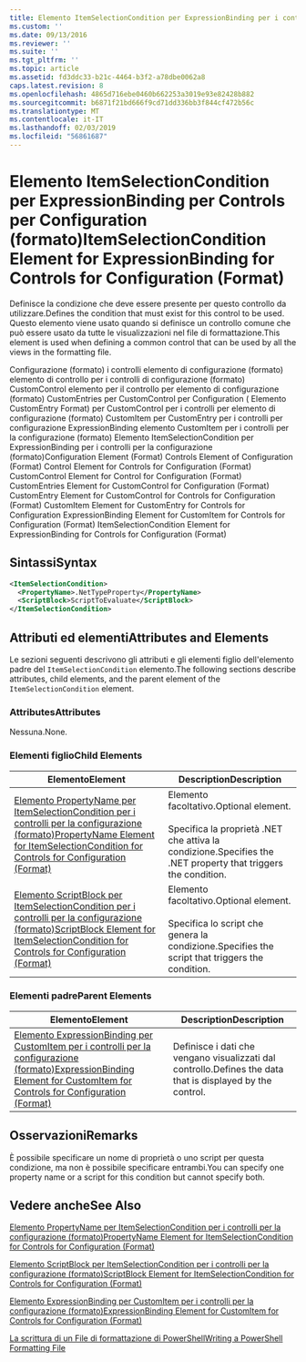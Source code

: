 ```yaml
---
title: Elemento ItemSelectionCondition per ExpressionBinding per i controlli per la configurazione (formato) | Microsoft Docs
ms.custom: ''
ms.date: 09/13/2016
ms.reviewer: ''
ms.suite: ''
ms.tgt_pltfrm: ''
ms.topic: article
ms.assetid: fd3ddc33-b21c-4464-b3f2-a78dbe0062a8
caps.latest.revision: 8
ms.openlocfilehash: 4865d716ebe0460b662253a3019e93e82428b882
ms.sourcegitcommit: b6871f21bd666f9cd71dd336bb3f844cf472b56c
ms.translationtype: MT
ms.contentlocale: it-IT
ms.lasthandoff: 02/03/2019
ms.locfileid: "56861687"
---
```

# <a name="itemselectioncondition-element-for-expressionbinding-for-controls-for-configuration-format"></a><span data-ttu-id="8ea56-102">Elemento ItemSelectionCondition per ExpressionBinding per Controls per Configuration (formato)</span><span class="sxs-lookup"><span data-stu-id="8ea56-102">ItemSelectionCondition Element for ExpressionBinding for Controls for Configuration (Format)</span></span>

<span data-ttu-id="8ea56-103">Definisce la condizione che deve essere presente per questo controllo da utilizzare.</span><span class="sxs-lookup"><span data-stu-id="8ea56-103">Defines the condition that must exist for this control to be used.</span></span> <span data-ttu-id="8ea56-104">Questo elemento viene usato quando si definisce un controllo comune che può essere usato da tutte le visualizzazioni nel file di formattazione.</span><span class="sxs-lookup"><span data-stu-id="8ea56-104">This element is used when defining a common control that can be used by all the views in the formatting file.</span></span>

<span data-ttu-id="8ea56-105">Configurazione (formato) i controlli elemento di configurazione (formato) elemento di controllo per i controlli di configurazione (formato) CustomControl elemento per il controllo per elemento di configurazione (formato) CustomEntries per CustomControl per Configuration ( Elemento CustomEntry Format) per CustomControl per i controlli per elemento di configurazione (formato) CustomItem per CustomEntry per i controlli per configurazione ExpressionBinding elemento CustomItem per i controlli per la configurazione (formato) Elemento ItemSelectionCondition per ExpressionBinding per i controlli per la configurazione (formato)</span><span class="sxs-lookup"><span data-stu-id="8ea56-105">Configuration Element (Format) Controls Element of Configuration (Format) Control Element for Controls for Configuration (Format) CustomControl Element for Control for Configuration (Format) CustomEntries Element for CustomControl for Configuration (Format) CustomEntry Element for CustomControl for Controls for Configuration (Format) CustomItem Element for CustomEntry for Controls for Configuration ExpressionBinding Element for CustomItem for Controls for Configuration (Format) ItemSelectionCondition Element for ExpressionBinding for Controls for Configuration (Format)</span></span>

## <a name="syntax"></a><span data-ttu-id="8ea56-106">Sintassi</span><span class="sxs-lookup"><span data-stu-id="8ea56-106">Syntax</span></span>

```xml
<ItemSelectionCondition>
  <PropertyName>.NetTypeProperty</PropertyName>
  <ScriptBlock>ScriptToEvaluate</ScriptBlock>
</ItemSelectionCondition>
```

## <a name="attributes-and-elements"></a><span data-ttu-id="8ea56-107">Attributi ed elementi</span><span class="sxs-lookup"><span data-stu-id="8ea56-107">Attributes and Elements</span></span>

<span data-ttu-id="8ea56-108">Le sezioni seguenti descrivono gli attributi e gli elementi figlio dell'elemento padre del `ItemSelectionCondition` elemento.</span><span class="sxs-lookup"><span data-stu-id="8ea56-108">The following sections describe attributes, child elements, and the parent element of the `ItemSelectionCondition` element.</span></span>

### <a name="attributes"></a><span data-ttu-id="8ea56-109">Attributes</span><span class="sxs-lookup"><span data-stu-id="8ea56-109">Attributes</span></span>

<span data-ttu-id="8ea56-110">Nessuna.</span><span class="sxs-lookup"><span data-stu-id="8ea56-110">None.</span></span>

### <a name="child-elements"></a><span data-ttu-id="8ea56-111">Elementi figlio</span><span class="sxs-lookup"><span data-stu-id="8ea56-111">Child Elements</span></span>

|<span data-ttu-id="8ea56-112">Elemento</span><span class="sxs-lookup"><span data-stu-id="8ea56-112">Element</span></span>|<span data-ttu-id="8ea56-113">Description</span><span class="sxs-lookup"><span data-stu-id="8ea56-113">Description</span></span>|
|-------------|-----------------|
|[<span data-ttu-id="8ea56-114">Elemento PropertyName per ItemSelectionCondition per i controlli per la configurazione (formato)</span><span class="sxs-lookup"><span data-stu-id="8ea56-114">PropertyName Element for ItemSelectionCondition for Controls for Configuration (Format)</span></span>](./propertyname-element-for-itemseclectioncondition-for-controls-for-configuration-format.md)|<span data-ttu-id="8ea56-115">Elemento facoltativo.</span><span class="sxs-lookup"><span data-stu-id="8ea56-115">Optional element.</span></span><br /><br /> <span data-ttu-id="8ea56-116">Specifica la proprietà .NET che attiva la condizione.</span><span class="sxs-lookup"><span data-stu-id="8ea56-116">Specifies the .NET property that triggers the condition.</span></span>|
|[<span data-ttu-id="8ea56-117">Elemento ScriptBlock per ItemSelectionCondition per i controlli per la configurazione (formato)</span><span class="sxs-lookup"><span data-stu-id="8ea56-117">ScriptBlock Element for ItemSelectionCondition for Controls for Configuration (Format)</span></span>](./scriptblock-element-for-itemseclectioncondition-for-controls-for-configuration-format.md)|<span data-ttu-id="8ea56-118">Elemento facoltativo.</span><span class="sxs-lookup"><span data-stu-id="8ea56-118">Optional element.</span></span><br /><br /> <span data-ttu-id="8ea56-119">Specifica lo script che genera la condizione.</span><span class="sxs-lookup"><span data-stu-id="8ea56-119">Specifies the script that triggers the condition.</span></span>|

### <a name="parent-elements"></a><span data-ttu-id="8ea56-120">Elementi padre</span><span class="sxs-lookup"><span data-stu-id="8ea56-120">Parent Elements</span></span>

|<span data-ttu-id="8ea56-121">Elemento</span><span class="sxs-lookup"><span data-stu-id="8ea56-121">Element</span></span>|<span data-ttu-id="8ea56-122">Description</span><span class="sxs-lookup"><span data-stu-id="8ea56-122">Description</span></span>|
|-------------|-----------------|
|[<span data-ttu-id="8ea56-123">Elemento ExpressionBinding per CustomItem per i controlli per la configurazione (formato)</span><span class="sxs-lookup"><span data-stu-id="8ea56-123">ExpressionBinding Element for CustomItem for Controls for Configuration (Format)</span></span>](./expressionbinding-element-for-customitem-for-controls-for-configuration-format.md)|<span data-ttu-id="8ea56-124">Definisce i dati che vengano visualizzati dal controllo.</span><span class="sxs-lookup"><span data-stu-id="8ea56-124">Defines the data that is displayed by the control.</span></span>|

## <a name="remarks"></a><span data-ttu-id="8ea56-125">Osservazioni</span><span class="sxs-lookup"><span data-stu-id="8ea56-125">Remarks</span></span>

<span data-ttu-id="8ea56-126">È possibile specificare un nome di proprietà o uno script per questa condizione, ma non è possibile specificare entrambi.</span><span class="sxs-lookup"><span data-stu-id="8ea56-126">You can specify one property name or a script for this condition but cannot specify both.</span></span>

## <a name="see-also"></a><span data-ttu-id="8ea56-127">Vedere anche</span><span class="sxs-lookup"><span data-stu-id="8ea56-127">See Also</span></span>

[<span data-ttu-id="8ea56-128">Elemento PropertyName per ItemSelectionCondition per i controlli per la configurazione (formato)</span><span class="sxs-lookup"><span data-stu-id="8ea56-128">PropertyName Element for ItemSelectionCondition for Controls for Configuration (Format)</span></span>](./propertyname-element-for-itemseclectioncondition-for-controls-for-configuration-format.md)

[<span data-ttu-id="8ea56-129">Elemento ScriptBlock per ItemSelectionCondition per i controlli per la configurazione (formato)</span><span class="sxs-lookup"><span data-stu-id="8ea56-129">ScriptBlock Element for ItemSelectionCondition for Controls for Configuration (Format)</span></span>](./scriptblock-element-for-itemseclectioncondition-for-controls-for-configuration-format.md)

[<span data-ttu-id="8ea56-130">Elemento ExpressionBinding per CustomItem per i controlli per la configurazione (formato)</span><span class="sxs-lookup"><span data-stu-id="8ea56-130">ExpressionBinding Element for CustomItem for Controls for Configuration (Format)</span></span>](./expressionbinding-element-for-customitem-for-controls-for-configuration-format.md)

[<span data-ttu-id="8ea56-131">La scrittura di un File di formattazione di PowerShell</span><span class="sxs-lookup"><span data-stu-id="8ea56-131">Writing a PowerShell Formatting File</span></span>](./writing-a-powershell-formatting-file.md)
